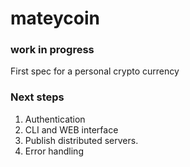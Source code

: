 # mateycoin

### work in progress

First spec for a personal crypto currency

### Next steps
1) Authentication
2) CLI and WEB interface
3) Publish distributed servers.
4) Error handling
